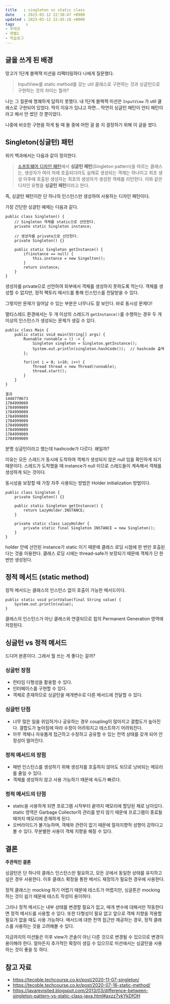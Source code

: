 ```yaml
---
title   : singleton vs static class
date    : 2023-03-12 22:38:47 +0900
updated : 2023-03-12 22:45:18 +0900
tags     : 
- 우테코
- 레벨1
- 학습로그
---
```


## 글을 쓰게 된 배경

망고가 1단계 블랙잭 미션을 리팩터링하다 나에게 질문했다.

> InputView를 static method를 갖는 util 클래스로 구현하는 것과 싱글턴으로 구현하는 것의 차이는 뭘까?

나는 그 질문에 명쾌하게 답하지 못했다.
내 1단계 블랙잭 미션은 ```InputView``` 가 util 클래스로 구현되어 있었다. 딱히 이유가 있냐고 하면... 막연히 싱글턴 패턴이 안티 패턴이라고 해서 안 썼던 것 뿐이었다. 

나중에 비슷한 구현을 하게 될 때 둘 중에 어떤 걸 쓸 지 결정하기 위해 이 글을 썼다.

## Singleton(싱글턴) 패턴

위키 백과에서는 다음과 같이 정의한다.

> [소프트웨어 디자인 패턴](https://ko.wikipedia.org/wiki/%EC%86%8C%ED%94%84%ED%8A%B8%EC%9B%A8%EC%96%B4_%EB%94%94%EC%9E%90%EC%9D%B8_%ED%8C%A8%ED%84%B4)에서 **싱글턴 패턴**(Singleton pattern)을 따르는 클래스는, 생성자가 여러 차례 호출되더라도 실제로 생성되는 객체는 하나이고 최초 생성 이후에 호출된 생성자는 최초의 생성자가 생성한 객체를 리턴한다. 이와 같은 디자인 유형을 **싱글턴 패턴**이라고 한다.

즉, 싱글턴 패턴이란 단 하나의 인스턴스만 생성하여 사용하는 디자인 패턴이다.

가장 간단한 싱글턴 예제는 다음과 같다. 

```
public class Singleton() {
	// Singleton 객체를 static으로 선언한다.
	private static Singleton instance;

	// 생성자를 private으로 선언한다.
	private Singleton() {}

	public static Singleton getInstance() {
		if(instance == null) {
			this.instance = new Singelton();
		}
		return instance;
	}
}
```

생성자를 private으로 선언하여 외부에서 객체를 생성하지 못하도록 막는다.
객체를 생성할 수 없지만, 정적 팩토리 메서드를 통해 인스턴스를 전달받을 수 있다.

그렇지만 문제가 일어날 수 있는 부분은 너무나도 잘 보인다. 바로 동시성 문제다!

멀티스레드 환경에서는 두 개 이상의 스레드가 ```getInstance()```를 수행하는 경우 두 개 이상의 인스턴스가 생성되는 문제가 생길 수 있다.

```
public class Main {  
    public static void main(String[] args) {  
        Runnable runnable = () -> {  
            Singleton singleton = Singleton.getInstance();
            System.out.println(singleton.hashCode());  // hashcode 출력
        };  
  
        for(int i = 0; i<10; i++) {  
            Thread thread = new Thread(runnable);  
            thread.start();  
        }  
    }
}
```

```
결과
1448770673
1784999009
1784999009
1784999009
1784999009
1784999009
1784999009
1784999009
1784999009
1784999009
```

분명 싱글턴이라고 했는데 hashcode가 다르다. 왜일까?

이유는 모든 스레드가 동시에 도착하여 객체가 생성되지 않은 null 임을 확인하게 되기 때문이다. 스레드가 도착했을 때 instance가 null 이므로 스레드들이 계속해서 객체를 생성하게 되는 것이다.

동시성을 보장할 때 가장 자주 사용되는 방법은 Holder initialization 방법이다.

```
public class Singleton {  
    private Singleton() {}  
  
    public static Singleton getInstance() {  
        return LazyHolder.INSTANCE;  
    }  
  
    private static class LazyHolder {  
        private static final Singleton INSTANCE = new Singleton();  
    }  
}
```

holder 안에 선언된 instance가 static 이기 때문에 클래스 로딩 시점에 한 번만 호출된다는 것을 이용한다. 클래스 로딩 시에는 thread-safe가 보장되기 때문에 객체가 단 한 번만 생성된다.

## 정적 메서드 (static method)

정적 메서드는 클래스의 인스턴스 없이 호출이 가능한 메서드이다.

```
public static void printValue(final String value) {
	System.out.println(value);
}
```

클래스의 인스턴스가 아닌 클래스와 연결되므로 힙의 Permanent Generation 영역에 저장된다.


## 싱글턴 vs 정적 메서드

드디어 본론이다. 그래서 뭘 쓰는 게 좋다는 걸까?

### 싱글턴 장점

- 런타임 다형성을 활용할 수 있다.
- 인터페이스를 구현할 수 있다.
- 객체로 존재하므로 싱글턴을 매개변수로 다른 메서드에 전달할 수 있다.

### 싱글턴 단점

- 너무 많은 일을 위임하거나 공유하는 경우 coupling이 많아지고 결합도가 높아진다. 결합도가 높아짐에 따라 수정이 어려워지고 테스트하기 어려워진다.
- 아무 객체나 자유롭게 접근하고 수정하고 공유할 수 있는 전역 상태를 갖게 되어 안정성이 떨어진다.

### 정적 메서드의 장점

- 매번 인스턴스를 생성하기 위해 생성자를 호출하지 않아도 되므로 낭비되는 메모리를 줄일 수 있다.
- 객체를 생성하지 않고 사용 가능하기 때문에 속도가 빠르다.

### 정적 메서드의 단점

- static을 사용하게 되면 프로그램 시작부터 끝까지 메모리에 할당된 채로 남아있다. static 영역은 Garbage Collector의 관리를 받지 않기 때문에 프로그램이 종료될 때까지 메모리에 존재하게 된다.
- 오버라이드가 불가능하며, 객체와 관련이 없기 때문에 절차지향적 성향이 강하다고 볼 수 있다. 무분별한 사용이 객체 지향을 해칠 수 있다.

## 결론

**주관적인 결론**

싱글턴은 단 하나의 클래스 인스턴스만 필요하고, 모든 곳에서 동일한 상태를 유지하고 싶은 경우 사용한다. 이후 클래스 확장을 통한 메서드 재정의가 필요한 경우에 사용한다.

정적 클래스는 mocking 하기 어렵기 때문에 테스트가 어렵지만, 싱글톤은 mocking 하는 것이 쉽기 때문에 테스트 작성이 용이하다.

그러나 정적 메서드는 내부 상태를 변경할 필요가 없고, 매개 변수에 대해서만 작동한다면 정적 메서드를 사용할 수 있다. 또한 다형성이 필요 없고 앞으로 객체 지향을 적용할 필요가 없을 때도 사용 가능하다.
메서드에 대한 전역 접근만 제공하는 경우, 정적 클래스를 사용하는 것을 고려해볼 수 있다.

지금까지의 미션들은 이후 view가 콘솔이 아닌 다른 것으로 변경될 수 있으므로 변경이 용이해야 한다. 얼마든지 추가적인 확장이 생길 수 있으므로 미션에서는 싱글턴을 사용하는 것이 좋을 듯 하다.

## 참고 자료

- https://tecoble.techcourse.co.kr/post/2020-11-07-singleton/
- https://tecoble.techcourse.co.kr/post/2020-07-16-static-method/
- https://javarevisited.blogspot.com/2013/03/difference-between-singleton-pattern-vs-static-class-java.html#axzz7vkYkDfOH